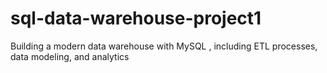 # sql-data-warehouse-project1
Building a modern data warehouse with MySQL , including ETL processes, data modeling, and analytics
